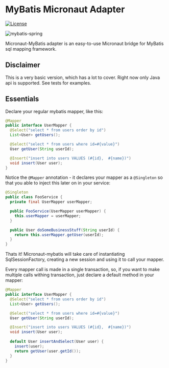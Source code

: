 MyBatis Micronaut Adapter
======================

[![License](http://img.shields.io/:license-apache-brightgreen.svg)](http://www.apache.org/licenses/LICENSE-2.0.html)

![mybatis-spring](http://mybatis.github.io/images/mybatis-logo.png)

Micronaut-MyBatis adapter is an easy-to-use Micronaut bridge for MyBatis sql mapping framework.

Disclaimer
----------

This is a very basic version, which has a lot to cover. Right now only Java api is supported. See tests for examples.


Essentials
----------

Declare your regular mybatis mapper, like this:
```java
@Mapper
public interface UserMapper {
  @Select("select * from users order by id")
  List<User> getUsers();

  @Select("select * from users where id=#{value}")
  User getUser(String userId);

  @Insert("insert into users VALUES (#{id},  #{name})")
  void insert(User user);
}
```

Notice the `@Mapper` annotation - it declares your mapper as a `@Singleton` so that you able to inject this later on in your service:

```java
@Singleton
public class FooService {
  private final UserMapper userMapper;

  public FooService(UserMapper userMapper) {
    this.userMapper = userMapper;
  }

  public User doSomeBusinessStuff(String userId) {
    return this.userMapper.getUser(userId);
  }
}
```

Thats it! Micronaut-mybatis will take care of instantiating SqlSessionFactory, creating a new session and using it to call your mapper.

Every mapper call is made in a single transaction, so, if you want to make multiple calls withing transaction, just declare a default method in your mapper:

```java
@Mapper
public interface UserMapper {
  @Select("select * from users order by id")
  List<User> getUsers();

  @Select("select * from users where id=#{value}")
  User getUser(String userId);

  @Insert("insert into users VALUES (#{id},  #{name})")
  void insert(User user);
  
  default User insertAndSelect(User user) {
    insert(user);
    return getUser(user.getId());
  }
}
```